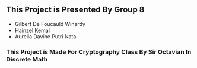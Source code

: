 ## This Project is Presented By Group 8
- Gilbert De Foucauld Winardy
- Hainzel Kemal
- Aurelia Davine Putri Nata

### This Project is Made For Cryptography Class By Sir Octavian In Discrete Math
